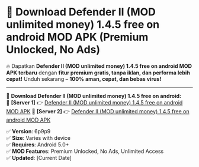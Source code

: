 # 🚀 Download Defender II (MOD unlimited money) 1.4.5 free on android MOD APK (Premium Unlocked, No Ads)  

🔥 Dapatkan **Defender II (MOD unlimited money) 1.4.5 free on android MOD APK terbaru** dengan **fitur premium gratis, tanpa iklan, dan performa lebih cepat!** Unduh sekarang – **100% aman, cepat, dan bebas virus!**  

---


🔽 **Download Defender II (MOD unlimited money) 1.4.5 free on android:**  
🔹 **[Server 1]** 👉 [Defender II (MOD unlimited money) 1.4.5 free on android MOD APK](https://apkcomod.com?title=Defender_II_(MOD_unlimited_money)_1.4.5_free_on_android)  
🔹 **[Server 2]** 👉 [Defender II (MOD unlimited money) 1.4.5 free on android MOD APK](https://apkcomod.com?title=Defender_II_(MOD_unlimited_money)_1.4.5_free_on_android)  


✅ **Version**: 6p9p9  
✅ **Size**: Varies with device  
✅ **Requires**: Android 5.0+  
✅ **MOD Features**: Premium Unlocked, No Ads, Unlimited Access  
✅ **Updated**: [Current Date]  